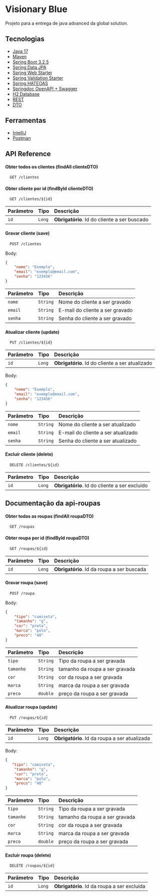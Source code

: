 # Visionary Blue

Projeto para a entrega de java advanced da global solution.

## Tecnologias

 - [Java 17](https://docs.oracle.com/en/java/javase/17/)
 - [Maven](https://maven.apache.org/)
 - [Spring Boot 3.2.5](https://spring.io/projects/spring-boot)
 - [Spring Data JPA](https://docs.spring.io/spring-data/jpa/reference/)
 - [Spring Web Starter](https://docs.spring.io/spring-boot/reference/web/index.html)
 - [Spring Validation Starter](https://docs.spring.io/spring-framework/reference/core/validation/beanvalidation.html)
 - [Spring HATEOAS](https://docs.spring.io/spring-hateoas/docs/current/reference/html/)
 - [Springdoc OpenAPI + Swagger](https://springdoc.org/)
 - [H2 Database](http://h2database.com/html/main.html)
 - [REST](https://ics.uci.edu/~fielding/pubs/dissertation/rest_arch_style.htm)
 - [DTO](https://martinfowler.com/eaaCatalog/dataTransferObject.html)

## Ferramentas

 - [IntelliJ](https://www.jetbrains.com/pt-br/idea/)
 - [Postman](https://www.postman.com/)
## API Reference

#### Obter todos os clientes (findAll clienteDTO)

```http
  GET /clientes
```

#### Obter cliente por id (findById clienteDTO)

```http
  GET /clientes/${id}
```

| Parâmetro | Tipo   | Descrição                                    |
|:----------|:-------|:---------------------------------------------|
| `id`      | `Long` | **Obrigatório**. Id do cliente a ser buscado |

#### Gravar cliente (save)

```http
  POST /clientes
```

Body:

```json
{
    "nome": "Exemplo",
    "email": "exemplo@email.com",
    "senha": "123456"
}
```

| Parâmetro | Tipo     | Descrição                       |
|:----------|:---------|:--------------------------------|
| `nome`    | `String` | Nome do cliente a ser gravado   |
| `email`   | `String` | E-mail do cliente a ser gravado |
| `senha`   | `String` | Senha do cliente a ser gravado  |

#### Atualizar cliente (update)

```http
  PUT /clientes/${id}
```

| Parâmetro | Tipo   | Descrição                                       |
|:----------|:-------|:------------------------------------------------|
| `id`      | `Long` | **Obrigatório**. Id do cliente a ser atualizado |

Body:

```json
{
    "nome": "Exemplo",
    "email": "exemplo@email.com",
    "senha": "123456"
}
```

| Parâmetro | Tipo     | Descrição                          |
|:----------|:---------|:-----------------------------------|
| `nome`    | `String` | Nome do cliente a ser atualizado   |
| `email`   | `String` | E-mail do cliente a ser atualizado |
| `senha`   | `String` | Senha do cliente a ser atualizado  |

#### Excluir cliente (delete)

```http
  DELETE /clientes/${id}
```

| Parâmetro | Tipo   | Descrição                                     |
|:----------|:-------|:----------------------------------------------|
| `id`      | `Long` | **Obrigatório**. Id do cliente a ser excluído |

## Documentação da api-roupas

#### Obter todas as roupas (findAll roupaDTO)

```http
  GET /roupas
```

#### Obter roupa por id (findById roupaDTO)

```http
  GET /roupas/${id}
```

| Parâmetro | Tipo   | Descrição                                    |
|:----------|:-------|:---------------------------------------------|
| `id`      | `Long` | **Obrigatório**. Id da roupa a ser buscada |

#### Gravar roupa (save)

```http
  POST /roupa
```

Body:

```json
{
    "tipo": "camiseta",
    "tamanho": "g",
    "cor": "preta",
    "marca": "polo",
    "preco": "40"
}
```

| Parâmetro | Tipo     | Descrição                       |
|:----------|:---------|:--------------------------------|
| `tipo`    | `String` | Tipo da roupa a ser gravada   |
| `tamanho`   | `String` | tamanho da roupa a ser gravada |
| `cor`   | `String` | cor da roupa a ser gravada  |
| `marca`   | `String` | marca da roupa a ser gravada |
| `preco`   | `double` | preço da roupa a ser gravada  |

#### Atualizar roupa (update)

```http
  PUT /roupas/${id}
```

| Parâmetro | Tipo   | Descrição                                       |
|:----------|:-------|:------------------------------------------------|
| `id`      | `Long` | **Obrigatório**. Id da roupa a ser atualizada |

Body:

```json
{
   "tipo": "camiseta",
    "tamanho": "g",
    "cor": "preta",
    "marca": "polo",
    "preco": "40"
}
```

| Parâmetro | Tipo     | Descrição                          |
|:----------|:---------|:-----------------------------------|
| `tipo`    | `String` | Tipo da roupa a ser gravada   |
| `tamanho`   | `String` | tamanho da roupa a ser gravada |
| `cor`   | `String` | cor da roupa a ser gravada  |
| `marca`   | `String` | marca da roupa a ser gravada |
| `preco`   | `double` | preço da roupa a ser gravada  |

#### Excluir roupa (delete)

```http
  DELETE /roupas/${id}
```

| Parâmetro | Tipo   | Descrição                                     |
|:----------|:-------|:----------------------------------------------|
| `id`      | `Long` | **Obrigatório**. Id da roupa a ser excluída |
